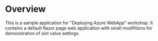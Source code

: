 # Overview

This is a sample application for "Deploying Azure WebApp" workshop. It contains a default Razor page web application with small modifitions for demonstration of slot value settings.